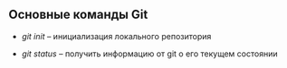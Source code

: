 ## Основные команды Git
* *git init* – инициализация локального репозитория

* *git status* – получить информацию от git о его текущем состоянии
